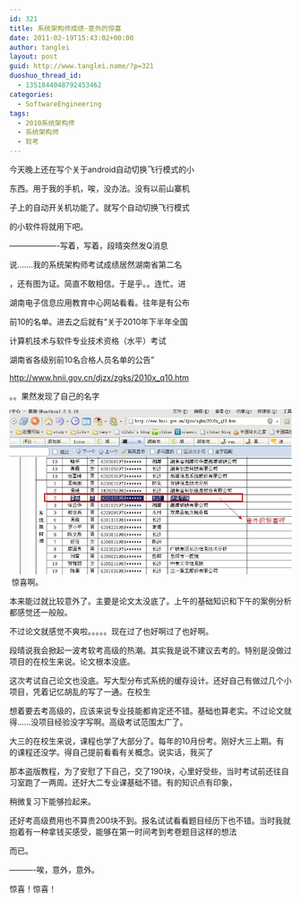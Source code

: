 ```yaml
---
id: 321
title: 系统架构师成绩-意外的惊喜
date: 2011-02-19T15:43:02+00:00
author: tanglei
layout: post
guid: http://www.tanglei.name/?p=321
duoshuo_thread_id:
  - 1351844048792453462
categories:
  - SoftwareEngineering
tags:
  - 2010系统架构师
  - 系统架构师
  - 软考
---
```

今天晚上还在写个关于android自动切换飞行模式的小

东西。用于我的手机，唉，没办法。没有以前山寨机

子上的自动开关机功能了。就写个自动切换飞行模式

的小软件将就用下吧。
  
&#8212;&#8212;&#8212;&#8212;&#8212;&#8212;-写着，写着，段晴突然发Q消息

说&#8230;&#8230;.我的系统架构师考试成绩居然湖南省第二名

，还有图为证。简直不敢相信。于是乎。。连忙。进

湖南电子信息应用教育中心网站看看。往年是有公布

前10的名单。进去之后就有“关于2010年下半年全国

计算机技术与软件专业技术资格（水平）考试
  
湖南省各级别前10名合格人员名单的公告”

<http://www.hnii.gov.cn/djzx/zgks/2010x_q10.htm>

。。果然发现了自己的名字

<img class="aligncenter size-medium wp-image-322" title="suprise_software_arch" src="/wp-content/uploads/2011/02/suprise_software_arch.jpg" alt=""  /> 惊喜啊。

本来能过就比较意外了。主要是论文太没底了。上午的基础知识和下午的案例分析都感觉还一般般。

不过论文就感觉不爽啦。。。。。现在过了也好啊过了也好啊。

段晴说我会掀起一波考软考高级的热潮。其实我是说不建议去考的。特别是没做过项目的在校生来说。论文根本没底。

这次考试自己论文也没底。写大型分布式系统的缓存设计。还好自己有做过几个小项目，凭着记忆胡乱的写了一通。在校生

想着要去考高级的，应该来说专业技能都肯定还不错。基础也算老实。不过论文就得……没项目经验没字写啊。高级考试范围太广了。

大三的在校生来说，课程也学了大部分了。每年的10月份考。刚好大三上期。有的课程还没学。得自己提前看看有关概念。说实话，我买了

那本盗版教程，为了安慰了下自己，交了190块，心里好受些，当时考试前还往自习室跑了一两周。还好大二专业课基础不错。有的知识点有印象，

稍微复习下能够捡起来。

还好考高级费用也不算贵200块不到。报名试试看看题目经历下也不错。当时我就抱着有一种拿钱买感受，能够在第一时间考到考卷题目这样的想法

而已。

&#8212;&#8212;&#8212;-唉，意外，意外。

惊喜！惊喜！
